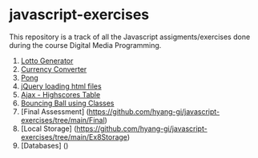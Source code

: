 # javascript-exercises

This repository is a track of all the Javascript assigments/exercises done during the course Digital Media Programming. 

1. [Lotto Generator](https://github.com/hyang-gi/javascript-exercises/tree/main/Lotto%20Generator)
2. [Currency Converter](https://github.com/hyang-gi/javascript-exercises/tree/main/Currency%20Converter)
3. [Pong](https://github.com/hyang-gi/javascript-exercises/tree/main/Pong)
4. [jQuery loading html files](https://github.com/hyang-gi/javascript-exercises/tree/main/Practice)
5. [Ajax - Highscores Table](https://github.com/hyang-gi/javascript-exercises/tree/main/ajax)
6. [Bouncing Ball using Classes](https://github.com/hyang-gi/javascript-exercises/tree/main/Bouncing%20Ball%20(using%20Classes))
7. [Final Assessment] (https://github.com/hyang-gi/javascript-exercises/tree/main/Final)
8. [Local Storage] (https://github.com/hyang-gi/javascript-exercises/tree/main/Ex8Storage)
9. [Databases] ()